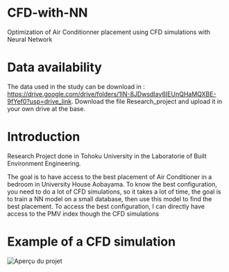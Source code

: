 # CFD-with-NN
Optimization of Air Conditionner placement using CFD simulations with Neural Network

# Data availability

The data used in the study can be download in : https://drive.google.com/drive/folders/1lN-8JDwsdIay6IEUnQHaMQXBE-9fYef0?usp=drive_link.
Download the file Research_project and upload it in your own drive at the base.

# Introduction

Research Project done in Tohoku University in the Laboratorie of Built Environment Engineering.

The goal is to have access to the best placement of Air Conditioner in a bedroom in University House Aobayama.
To know the best configuration, you need to do a lot of CFD simulations, so it takes a lot of time, the goal is to train a NN model on a small database, then use this model to find the best placement.
To access the best configuration, I can directly have access to the PMV index though the CFD simulations

# Example of a CFD simulation
![Aperçu du projet](https://github.com/thoid/CFD-with-NN/blob/main/CFD.gif)



